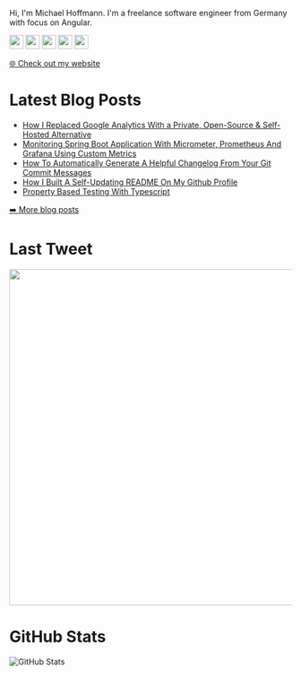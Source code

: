 <p>Hi, I'm Michael Hoffmann. I'm a freelance software engineer from Germany with focus on Angular.</p>
<p><a href="https://www.twitter.com/mokkapps"><img src="https://img.shields.io/badge/twitter-%231DA1F2.svg?&style=for-the-badge&logo=twitter&logoColor=white" height=25></a> <a href="https://www.linkedin.com/in/michael-hoffmann-3b8933b1"><img src="https://img.shields.io/badge/linkedin-%230077B5.svg?&style=for-the-badge&logo=linkedin&logoColor=white" height=25></a> <a href="https://www.instagram.com/mokkapps/"><img src="https://img.shields.io/badge/instagram-%23E4405F.svg?&style=for-the-badge&logo=instagram&logoColor=white" height=25></a> <a href="https://medium.com/@MokkappsDev"><img src="https://img.shields.io/badge/medium-%2312100E.svg?&style=for-the-badge&logo=medium&logoColor=white" height=25></a> <a href="https://dev.to/mokkapps"><img src="https://img.shields.io/badge/DEV.TO-%230A0A0A.svg?&style=for-the-badge&logo=dev-dot-to&logoColor=white" height=25></a></p>
<p><a href="https://www.mokkapps.de">🌐 Check out my website</a></p>
<h1>Latest Blog Posts</h1>
  <ul>
    <li><a href=https://www.mokkapps.de/blog/how-i-replaced-google-analytics-with-a-private-open-source-and-self-hosted-alternative/>How I Replaced Google Analytics With a Private, Open-Source & Self-Hosted Alternative</a></li><li><a href=https://www.mokkapps.de/blog/monitoring-spring-boot-application-with-micrometer-prometheus-and-grafana-using-custom-metrics/>Monitoring Spring Boot Application With Micrometer, Prometheus And Grafana Using Custom Metrics</a></li><li><a href=https://www.mokkapps.de/blog/how-to-automatically-generate-a-helpful-changelog-from-your-git-commit-messages/>How To Automatically Generate A Helpful Changelog From Your Git Commit Messages</a></li><li><a href=https://www.mokkapps.de/blog/how-i-built-a-self-updating-readme-on-my-git-hub-profile/>How I Built A Self-Updating README On My Github Profile</a></li><li><a href=https://www.mokkapps.de/blog/property-based-testing-with-type-script/>Property Based Testing With Typescript</a></li>
  </ul>
<p><a href="https://www.mokkapps.de/blog">➡️ More blog posts</a></p>
<h1>Last Tweet</h1>
<p><a href="https://www.twitter.com/mokkapps"><img src="https://github.com/mokkapps/mokkapps/blob/master/tweet.png" width="600"></a></p>
<h1>GitHub Stats</h1>
<p><img src="https://github-readme-stats.vercel.app/api?username=mokkapps&amp;show_icons=true" alt="GitHub Stats"></p>
